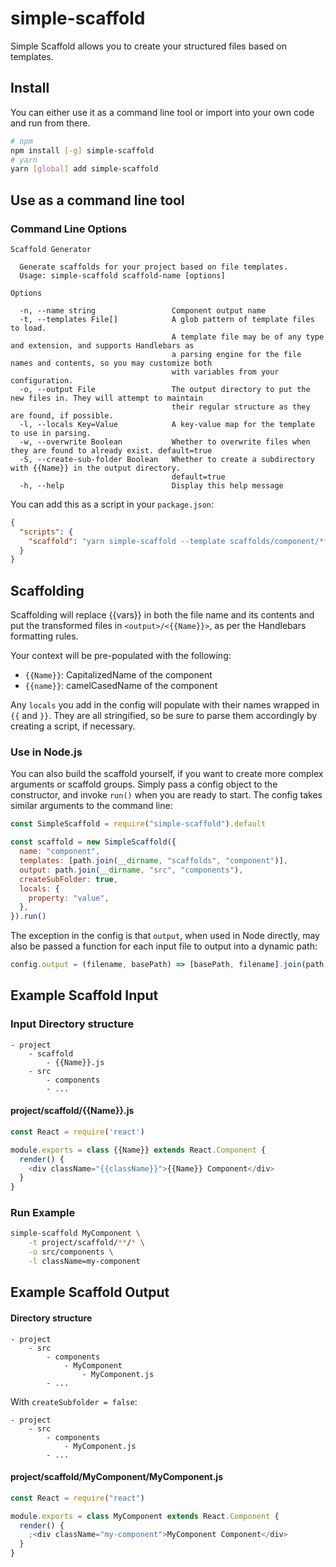 # simple-scaffold

Simple Scaffold allows you to create your structured files based on templates.

## Install

You can either use it as a command line tool or import into your own code and run from there.

```bash
# npm
npm install [-g] simple-scaffold
# yarn
yarn [global] add simple-scaffold
```

## Use as a command line tool

### Command Line Options

```plaintext
Scaffold Generator

  Generate scaffolds for your project based on file templates.
  Usage: simple-scaffold scaffold-name [options]

Options

  -n, --name string                 Component output name
  -t, --templates File[]            A glob pattern of template files to load.
                                    A template file may be of any type and extension, and supports Handlebars as
                                    a parsing engine for the file names and contents, so you may customize both
                                    with variables from your configuration.
  -o, --output File                 The output directory to put the new files in. They will attempt to maintain
                                    their regular structure as they are found, if possible.
  -l, --locals Key=Value            A key-value map for the template to use in parsing.
  -w, --overwrite Boolean           Whether to overwrite files when they are found to already exist. default=true
  -S, --create-sub-folder Boolean   Whether to create a subdirectory with {{Name}} in the output directory.
                                    default=true
  -h, --help                        Display this help message
```

You can add this as a script in your `package.json`:

```json
{
  "scripts": {
    "scaffold": "yarn simple-scaffold --template scaffolds/component/**/* --output src/components --locals myProp=\"propname\",myVal=123"
  }
}
```

## Scaffolding

Scaffolding will replace {{vars}} in both the file name and its contents and put the transformed files
in `<output>/<{{Name}}>`, as per the Handlebars formatting rules.

Your context will be pre-populated with the following:

- `{{Name}}`: CapitalizedName of the component
- `{{name}}`: camelCasedName of the component

Any `locals` you add in the config will populate with their names wrapped in `{{` and `}}`.
They are all stringified, so be sure to parse them accordingly by creating a script, if necessary.

### Use in Node.js

You can also build the scaffold yourself, if you want to create more complex arguments or scaffold groups.
Simply pass a config object to the constructor, and invoke `run()` when you are ready to start.
The config takes similar arguments to the command line:

```javascript
const SimpleScaffold = require("simple-scaffold").default

const scaffold = new SimpleScaffold({
  name: "component",
  templates: [path.join(__dirname, "scaffolds", "component")],
  output: path.join(__dirname, "src", "components"),
  createSubFolder: true,
  locals: {
    property: "value",
  },
}).run()
```

The exception in the config is that `output`, when used in Node directly, may also be passed a function for each input file to output into a dynamic path:

```javascript
config.output = (filename, basePath) => [basePath, filename].join(path.sep)
```

## Example Scaffold Input

### Input Directory structure

```
- project
    - scaffold
        - {{Name}}.js
    - src
        - components
        - ...
```

#### project/scaffold/{{Name}}.js

```js
const React = require('react')

module.exports = class {{Name}} extends React.Component {
  render() {
    <div className="{{className}}">{{Name}} Component</div>
  }
}
```

### Run Example

```bash
simple-scaffold MyComponent \
    -t project/scaffold/**/* \
    -o src/components \
    -l className=my-component
```

## Example Scaffold Output

#### Directory structure

```
- project
    - src
        - components
            - MyComponent
                - MyComponent.js
        - ...
```

With `createSubfolder = false`:

```
- project
    - src
        - components
            - MyComponent.js
        - ...
```

#### project/scaffold/MyComponent/MyComponent.js

```js
const React = require("react")

module.exports = class MyComponent extends React.Component {
  render() {
    ;<div className="my-component">MyComponent Component</div>
  }
}
```
